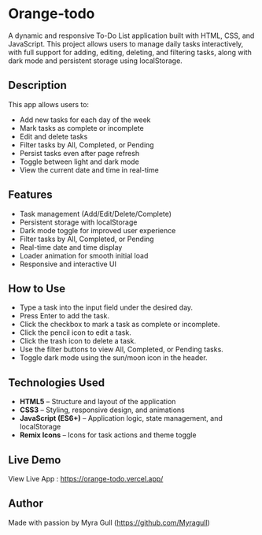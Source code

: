 # Orange-todo

A dynamic and responsive To-Do List application built with HTML, CSS, and JavaScript. This project allows users to manage daily tasks interactively, with full support for
adding, editing, deleting, and filtering tasks, along with dark mode and persistent storage using localStorage.

## Description

This app allows users to:

- Add new tasks for each day of the week
- Mark tasks as complete or incomplete
- Edit and delete tasks
- Filter tasks by All, Completed, or Pending
- Persist tasks even after page refresh
- Toggle between light and dark mode
- View the current date and time in real-time

## Features

- Task management (Add/Edit/Delete/Complete)
- Persistent storage with localStorage
- Dark mode toggle for improved user experience
- Filter tasks by All, Completed, or Pending
- Real-time date and time display
- Loader animation for smooth initial load
- Responsive and interactive UI

## How to Use

- Type a task into the input field under the desired day.
- Press Enter to add the task.
- Click the checkbox to mark a task as complete or incomplete.
- Click the pencil icon to edit a task.
- Click the trash icon to delete a task.
- Use the filter buttons to view All, Completed, or Pending tasks.
- Toggle dark mode using the sun/moon icon in the header.

## Technologies Used

- **HTML5** – Structure and layout of the application
- **CSS3** – Styling, responsive design, and animations
- **JavaScript (ES6+)** – Application logic, state management, and localStorage
- **Remix Icons** – Icons for task actions and theme toggle

## Live Demo

View Live App : https://orange-todo.vercel.app/

## Author

Made with passion by Myra Gull (https://github.com/Myragull)


